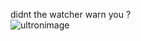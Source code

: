 didnt the watcher warn you ?
<br>
![ultronimage](https://c.tenor.com/wYflTQ_qESQAAAAC/avengers-ultron.gif)

